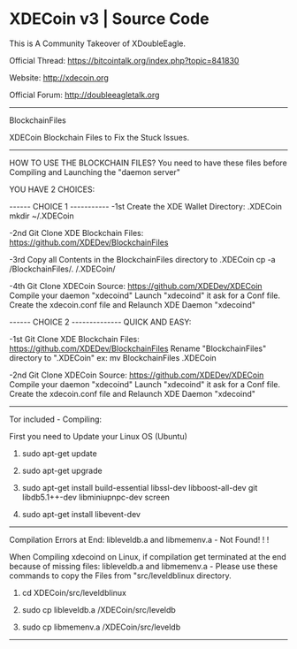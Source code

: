 XDECoin v3 | Source Code
=======

This is A Community Takeover of XDoubleEagle.

Official Thread: https://bitcointalk.org/index.php?topic=841830

Website: http://xdecoin.org

Official Forum: http://doubleeagletalk.org

----------------------------------------------------------------------
BlockchainFiles


XDECoin Blockchain Files to Fix the Stuck Issues.

---------------------------------------------
HOW TO USE THE BLOCKCHAIN FILES?
You need to have these files before Compiling and Launching the "daemon server"

YOU HAVE 2 CHOICES:

------ CHOICE 1 -----------
-1st Create the XDE Wallet Directory: .XDECoin
mkdir ~/.XDECoin

-2nd Git Clone XDE Blockchain Files: https://github.com/XDEDev/BlockchainFiles

-3rd Copy all Contents in the BlockchainFiles directory to .XDECoin
cp -a /BlockchainFiles/. /.XDECoin/

-4th Git Clone XDECoin Source: https://github.com/XDEDev/XDECoin
Compile your daemon "xdecoind"
Launch "xdecoind" it ask for a Conf file.
Create the xdecoin.conf file and Relaunch XDE Daemon "xdecoind"

------ CHOICE 2 --------------
QUICK AND EASY:

-1st Git Clone XDE Blockchain Files: https://github.com/XDEDev/BlockchainFiles
Rename "BlockchainFiles" directory to ".XDECoin"
ex: mv BlockchainFiles .XDECoin

-2nd Git Clone XDECoin Source: https://github.com/XDEDev/XDECoin
Compile your daemon "xdecoind"
Launch "xdecoind" it ask for a Conf file.
Create the xdecoin.conf file and Relaunch XDE Daemon "xdecoind"

----------------------------------------------------------------------

Tor included - Compiling:

First you need to Update your Linux OS (Ubuntu)

1) sudo apt-get update

2) sudo apt-get upgrade

3) sudo apt-get install build-essential libssl-dev libboost-all-dev git libdb5.1++-dev libminiupnpc-dev screen

4) sudo apt-get install libevent-dev

-----------------------------------------------------------------------
Compilation Errors at End: libleveldb.a and libmemenv.a - Not Found! ! !

When Compiling xdecoind on Linux, if compilation get terminated at the end because of missing files:
libleveldb.a and libmemenv.a - Please use these commands to copy the Files from "src/leveldblinux directory.

1) cd XDECoin/src/leveldblinux

2) sudo cp libleveldb.a /XDECoin/src/leveldb

3) sudo cp libmemenv.a /XDECoin/src/leveldb

------------------------------------------------------------------------
